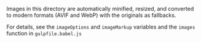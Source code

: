 Images in this directory are automatically minified, resized, and converted to
modern formats (AVIF and WebP) with the originals as fallbacks.

For details, see the `imageOptions` and `imageMarkup` variables and the `images`
function in `gulpfile.babel.js`

